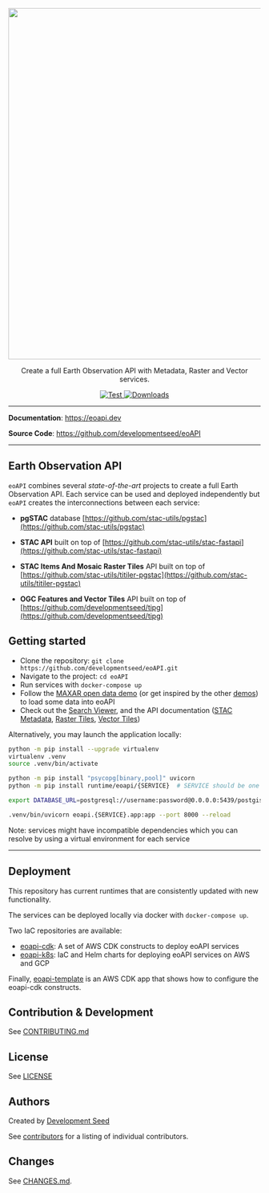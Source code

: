 
<p align="center">
  <img width="700" src="docs/logos/eoAPI.png"/>
  <p align="center">Create a full Earth Observation API with Metadata, Raster and Vector services.</p>
</p>

<p align="center">
  <a href="https://github.com/developmentseed/eoAPI/actions?query=workflow%3ACI" target="_blank">
      <img src="https://github.com/developmentseed/eoAPI/workflows/CI/badge.svg" alt="Test">
  </a>
  <a href="https://github.com/developmentseed/eoAPI/blob/main/LICENSE" target="_blank">
      <img src="https://img.shields.io/github/license/developmentseed/titiler.svg" alt="Downloads">
  </a>
</p>

---

**Documentation**: <a href="https://eoapi.dev" target="_blank">https://eoapi.dev</a>

**Source Code**: <a href="https://github.com/developmentseed/eoAPI" target="_blank">https://github.com/developmentseed/eoAPI</a>

---

## **E**arth **O**bservation **API**

`eoAPI` combines several *state-of-the-art* projects to create a full Earth Observation API. Each service can be used and deployed independently but `eoAPI` creates the interconnections between each service:

- **pgSTAC** database [https://github.com/stac-utils/pgstac](https://github.com/stac-utils/pgstac)

- **STAC API** built on top of [https://github.com/stac-utils/stac-fastapi](https://github.com/stac-utils/stac-fastapi)

- **STAC Items And Mosaic Raster Tiles** API built on top of [https://github.com/stac-utils/titiler-pgstac](https://github.com/stac-utils/titiler-pgstac)

- **OGC Features and Vector Tiles** API built on top of [https://github.com/developmentseed/tipg](https://github.com/developmentseed/tipg)


## Getting started

- Clone the repository: `git clone https://github.com/developmentseed/eoAPI.git`
- Navigate to the project: `cd eoAPI`
- Run services with `docker-compose up`
- Follow the [MAXAR open data demo](https://github.com/vincentsarago/MAXAR_opendata_to_pgstac) (or get inspired by the other [demos](./demo/)) to load some data into eoAPI
- Check out the [Search Viewer](http://localhost:8081/index.html), and the API documentation ([STAC Metadata](http://localhost:8081/docs), [Raster Tiles](http://localhost:8082/docs), [Vector Tiles](http://localhost:8083/api.html))

Alternatively, you may launch the application locally:
```bash
python -m pip install --upgrade virtualenv
virtualenv .venv
source .venv/bin/activate

python -m pip install "psycopg[binary,pool]" uvicorn
python -m pip install runtime/eoapi/{SERVICE}  # SERVICE should be one of `raster, vector, stac`

export DATABASE_URL=postgresql://username:password@0.0.0.0:5439/postgis  # Connect to the database of your choice

.venv/bin/uvicorn eoapi.{SERVICE}.app:app --port 8000 --reload
```

Note: services might have incompatible dependencies which you can resolve by using a virtual environment for each service

---

## Deployment

This repository has current runtimes that are consistently updated with new functionality. 

The services can be deployed locally via docker with `docker-compose up`.

Two IaC repositories are available:
- [eoapi-cdk](https://github.com/developmentseed/eoapi-cdk): A set of AWS CDK constructs to deploy eoAPI services
- [eoapi-k8s](https://github.com/developmentseed/eoapi-k8s): IaC and Helm charts for deploying eoAPI services on AWS and GCP

Finally, [eoapi-template](https://github.com/developmentseed/eoapi-template) is an AWS CDK app that shows how to configure the eoapi-cdk constructs.

## Contribution & Development

See [CONTRIBUTING.md](https://github.com/developmentseed/eoAPI/blob/main/CONTRIBUTING.md)

## License

See [LICENSE](https://github.com/developmentseed/eoAPI/blob/main/LICENSE)

## Authors

Created by [Development Seed](<http://developmentseed.org>)

See [contributors](https://github.com/developmentseed/eoAPI/graphs/contributors) for a listing of individual contributors.

## Changes

See [CHANGES.md](https://github.com/developmentseed/eoAPI/blob/main/CHANGES.md).
